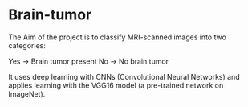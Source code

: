 # Brain-tumor
The Aim of the project is to classify MRI-scanned images into two categories:

Yes → Brain tumor present
No → No brain tumor

It uses deep learning with CNNs (Convolutional Neural Networks) and applies learning with the VGG16 model (a pre-trained network on ImageNet).
